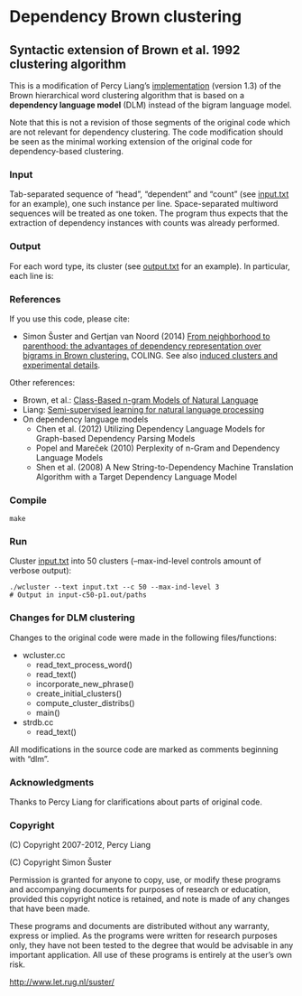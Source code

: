 # Dependency Brown clustering
## Syntactic extension of Brown et al. 1992 clustering algorithm


This is a modification of Percy Liang’s [implementation](http://github.com/percyliang/brown-cluster) (version 1.3) of the Brown hierarchical word clustering algorithm that is based on a **dependency language model** (DLM) instead of the bigram language model.

Note that this is not a revision of those segments of the original code which are not relevant for dependency clustering. The code modification should be seen as the minimal working extension of the original code for dependency-based clustering.

### Input

Tab-separated sequence of “head”, “dependent” and “count” (see [input.txt](input.txt) for an example), one such instance per line. Space-separated multiword sequences will be treated as one token. The program thus expects that the extraction of dependency instances with counts was already performed.

### Output

For each word type, its cluster (see [output.txt](output.txt) for an example). In particular, each line is: <cluster bit id> <word> <number of times word occurs in input>

### References

If you use this code, please cite:

-   Simon Šuster and Gertjan van Noord (2014) [From neighborhood to parenthood: the advantages of dependency representation over bigrams in Brown clustering.][] COLING. See also [induced clusters and experimental details](http://bitbucket.org/SSuster/dep-brown-data).

Other references:

-   Brown, et al.: [Class-Based n-gram Models of Natural Language][]
-   Liang: [Semi-supervised learning for natural language processing][]
-   On dependency language models
    -   Chen et al. (2012) Utilizing Dependency Language Models for Graph-based Dependency Parsing Models
    -   Popel and Mareček (2010) Perplexity of n-Gram and Dependency Language Models
    -   Shen et al. (2008) A New String-to-Dependency Machine Translation Algorithm with a Target Dependency Language Model

### Compile

`make`

### Run

Cluster [input.txt](input.txt) into 50 clusters (–max-ind-level controls amount of verbose output):

    ./wcluster --text input.txt --c 50 --max-ind-level 3
    # Output in input-c50-p1.out/paths

### Changes for DLM clustering

Changes to the original code were made in the following files/functions:

-   wcluster.cc
    -   read\_text\_process\_word()
    -   read\_text()
    -   incorporate\_new\_phrase()
    -   create\_initial\_clusters()
    -   compute\_cluster\_distribs()
    -   main()
-   strdb.cc
    -   read\_text()

All modifications in the source code are marked as comments beginning with “dlm”.

  [From neighborhood to parenthood: the advantages of dependency representation over bigrams in Brown clustering.]: http://www.let.rug.nl/suster/publications/DepBrown.pdf
  [Class-Based n-gram Models of Natural Language]: http://dl.acm.org/citation.cfm?id-176316#
  [Semi-supervised learning for natural language processing]: http://cs.stanford.edu/~pliang/papers/meng-thesis.pdf

### Acknowledgments

Thanks to Percy Liang for clarifications about parts of original code.

### Copyright

(C) Copyright 2007-2012, Percy Liang 

(C) Copyright Simon Šuster

Permission is granted for anyone to copy, use, or modify these programs and accompanying documents for purposes of research or education, provided this copyright notice is retained, and note is made of any changes that have been made.

These programs and documents are distributed without any warranty, express or implied. As the programs were written for research purposes only, they have not been tested to the degree that would be advisable in any important application. All use of these programs is entirely at the user’s own risk.

<http://www.let.rug.nl/suster/>